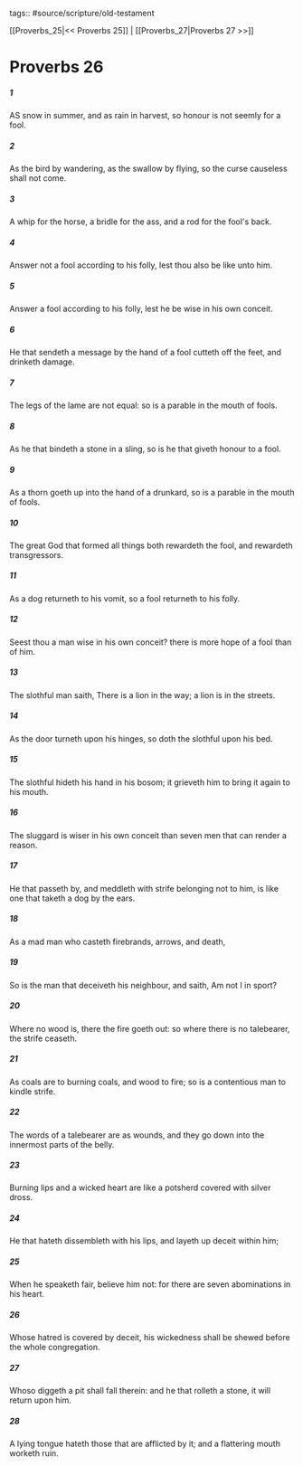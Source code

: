 tags:: #source/scripture/old-testament

[[Proverbs_25|<< Proverbs 25]] | [[Proverbs_27|Proverbs 27 >>]]

# Proverbs 26

##### 1

AS snow in summer, and as rain in harvest, so honour is not seemly for a fool.

##### 2

As the bird by wandering, as the swallow by flying, so the curse causeless shall not come.

##### 3

A whip for the horse, a bridle for the ass, and a rod for the fool's back.

##### 4

Answer not a fool according to his folly, lest thou also be like unto him.

##### 5

Answer a fool according to his folly, lest he be wise in his own conceit.

##### 6

He that sendeth a message by the hand of a fool cutteth off the feet, and drinketh damage.

##### 7

The legs of the lame are not equal: so is a parable in the mouth of fools.

##### 8

As he that bindeth a stone in a sling, so is he that giveth honour to a fool.

##### 9

As a thorn goeth up into the hand of a drunkard, so is a parable in the mouth of fools.

##### 10

The great God that formed all things both rewardeth the fool, and rewardeth transgressors.

##### 11

As a dog returneth to his vomit, so a fool returneth to his folly.

##### 12

Seest thou a man wise in his own conceit? there is more hope of a fool than of him.

##### 13

The slothful man saith, There is a lion in the way; a lion is in the streets.

##### 14

As the door turneth upon his hinges, so doth the slothful upon his bed.

##### 15

The slothful hideth his hand in his bosom; it grieveth him to bring it again to his mouth.

##### 16

The sluggard is wiser in his own conceit than seven men that can render a reason.

##### 17

He that passeth by, and meddleth with strife belonging not to him, is like one that taketh a dog by the ears.

##### 18

As a mad man who casteth firebrands, arrows, and death,

##### 19

So is the man that deceiveth his neighbour, and saith, Am not I in sport?

##### 20

Where no wood is, there the fire goeth out: so where there is no talebearer, the strife ceaseth.

##### 21

As coals are to burning coals, and wood to fire; so is a contentious man to kindle strife.

##### 22

The words of a talebearer are as wounds, and they go down into the innermost parts of the belly.

##### 23

Burning lips and a wicked heart are like a potsherd covered with silver dross.

##### 24

He that hateth dissembleth with his lips, and layeth up deceit within him;

##### 25

When he speaketh fair, believe him not: for there are seven abominations in his heart.

##### 26

Whose hatred is covered by deceit, his wickedness shall be shewed before the whole congregation.

##### 27

Whoso diggeth a pit shall fall therein: and he that rolleth a stone, it will return upon him.

##### 28

A lying tongue hateth those that are afflicted by it; and a flattering mouth worketh ruin.
